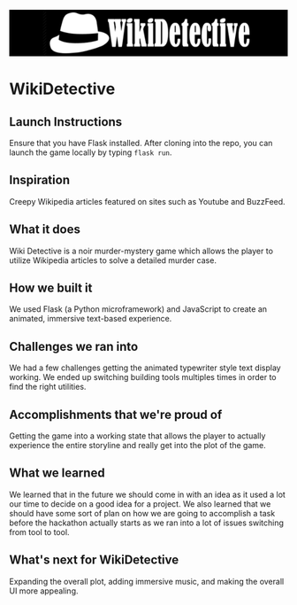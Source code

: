 ![banner](https://github.com/coffincw/WikiDetective/blob/master/media/Wikidetective%20banner.png)
# WikiDetective

## Launch Instructions
Ensure that you have Flask installed.
After cloning into the repo, you can launch the game locally by typing `flask run`.

## Inspiration

Creepy Wikipedia articles featured on sites such as Youtube and BuzzFeed.

## What it does

Wiki Detective is a noir murder-mystery game which allows the player to utilize Wikipedia articles to solve a detailed murder case.

## How we built it

We used Flask (a Python microframework) and JavaScript to create an animated, immersive text-based experience.

## Challenges we ran into

We had a few challenges getting the animated typewriter style text display working.  We ended up switching building tools multiples times in order to find the right utilities.

## Accomplishments that we're proud of

Getting the game into a working state that allows the player to actually experience the entire storyline and really get into the plot of the game.

## What we learned

We learned that in the future we should come in with an idea as it used a lot our time to decide on a good idea for a project.  We also learned that we should have some sort of plan on how we are going to accomplish a task before the hackathon actually starts as we ran into a lot of issues switching from tool to tool.

## What's next for WikiDetective

Expanding the overall plot, adding immersive music, and making the overall UI more appealing.

